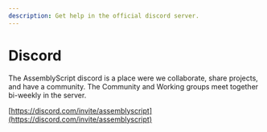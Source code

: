 ```yaml
---
description: Get help in the official discord server.
---
```


# Discord

The AssemblyScript discord is a place were we collaborate, share projects, and have a community. The Community and Working groups meet together bi-weekly in the server.  
  
[https://discord.com/invite/assemblyscript](https://discord.com/invite/assemblyscript)

